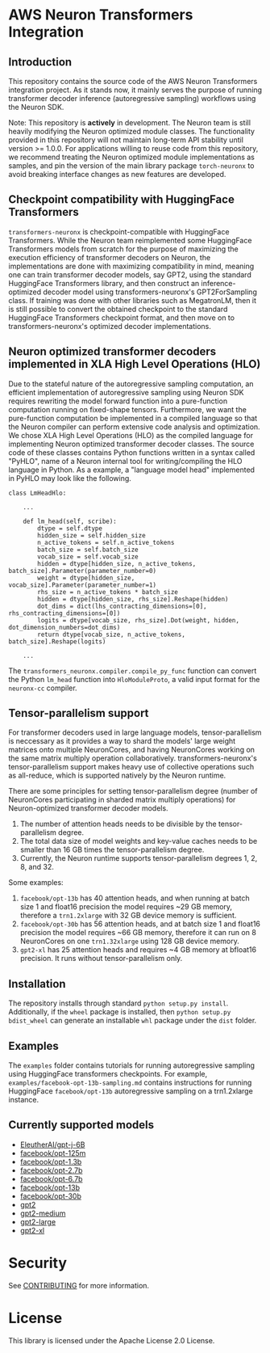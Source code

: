 # AWS Neuron Transformers Integration

## Introduction

This repository contains the source code of the AWS Neuron Transformers integration project.
As it stands now, it mainly serves the purpose of running transformer decoder inference
(autoregressive sampling) workflows using the Neuron SDK.

Note: This repository is **actively** in development. The Neuron team is still heavily modifying
the Neuron optimized module classes. The functionality provided in this repository will not maintain
long-term API stability until version >= 1.0.0. For applications willing to reuse code from this
repository, we recommend treating the Neuron optimized module implementations as samples, and pin
the version of the main library package `torch-neuronx` to avoid breaking interface changes as new
features are developed.

## Checkpoint compatibility with HuggingFace Transformers

`transformers-neuronx` is checkpoint-compatible with HuggingFace Transformers. While the Neuron
team reimplemented some HuggingFace Transformers models from scratch for the purpose of maximizing
the execution efficiency of transformer decoders on Neuron, the implementations are done with
maximizing compatibility in mind, meaning one can train transformer decoder models, say GPT2, using
the standard HuggingFace Transformers library, and then construct an inference-optimized decoder
model using transformers-neuronx's GPT2ForSampling class. If training was done with other libraries
such as MegatronLM, then it is still possible to convert the obtained checkpoint to the standard
HuggingFace Transformers checkpoint format, and then move on to transformers-neuronx's optimized
decoder implementations.

## Neuron optimized transformer decoders implemented in XLA High Level Operations (HLO)

Due to the stateful nature of the autoregressive sampling computation, an efficient implementation
of autoregressive sampling using Neuron SDK requires rewriting the model forward function into
a pure-function computation running on fixed-shape tensors. Furthermore, we want the pure-function
computation be implemented in a compiled language so that the Neuron compiler can perform extensive
code analysis and optimization. We chose XLA High Level Operations (HLO) as the compiled language
for implementing Neuron optimized transformer decoder classes. The source code of these classes
contains Python functions written in a syntax called "PyHLO", name of a Neuron internal tool for
writing/compiling the HLO language in Python. As a example, a "language model head" implemented in
PyHLO may look like the following.

```
class LmHeadHlo:

    ...

    def lm_head(self, scribe):
        dtype = self.dtype
        hidden_size = self.hidden_size
        n_active_tokens = self.n_active_tokens
        batch_size = self.batch_size
        vocab_size = self.vocab_size
        hidden = dtype[hidden_size, n_active_tokens, batch_size].Parameter(parameter_number=0)
        weight = dtype[hidden_size, vocab_size].Parameter(parameter_number=1)
        rhs_size = n_active_tokens * batch_size
        hidden = dtype[hidden_size, rhs_size].Reshape(hidden)
        dot_dims = dict(lhs_contracting_dimensions=[0], rhs_contracting_dimensions=[0])
        logits = dtype[vocab_size, rhs_size].Dot(weight, hidden, dot_dimension_numbers=dot_dims)
        return dtype[vocab_size, n_active_tokens, batch_size].Reshape(logits)

    ...
```

The `transformers_neuronx.compiler.compile_py_func` function can convert the Python `lm_head`
function into `HloModuleProto`, a valid input format for the `neuronx-cc` compiler.

## Tensor-parallelism support

For transformer decoders used in large language models, tensor-parallelism is neccessary as it
provides a way to shard the models' large weight matrices onto multiple NeuronCores, and having
NeuronCores working on the same matrix multiply operation collaboratively. transformers-neuronx's
tensor-parallelism support makes heavy use of collective operations such as all-reduce, which is
supported natively by the Neuron runtime.

There are some principles for setting tensor-parallelism degree (number of NeuronCores participating
in sharded matrix multiply operations) for Neuron-optimized transformer decoder models.

1. The number of attention heads needs to be divisible by the tensor-parallelism degree.
2. The total data size of model weights and key-value caches needs to be smaller than 16 GB times
the tensor-parallelism degree.
3. Currently, the Neuron runtime supports tensor-parallelism degrees 1, 2, 8, and 32.

Some examples:

1. `facebook/opt-13b` has 40 attention heads, and when running at batch size 1 and float16 precision
the model requires ~29 GB memory, therefore a `trn1.2xlarge` with 32 GB device memory is sufficient.
2. `facebook/opt-30b` has 56 attention heads, and at batch size 1 and float16 precision the model
requires ~66 GB memory, therefore it can run on 8 NeuronCores on one `trn1.32xlarge` using 128 GB
device memory.
3. `gpt2-xl` has 25 attention heads and requires ~4 GB memory at bfloat16 precision. It runs without
tensor-parallelism only.

## Installation

The repository installs through standard `python setup.py install`. Additionally, if the `wheel`
package is installed, then `python setup.py bdist_wheel` can generate an installable `whl` package
under the `dist` folder.

## Examples

The `examples` folder contains tutorials for running autoregressive sampling using HuggingFace
transformers checkpoints. For example, `examples/facebook-opt-13b-sampling.md` contains instructions
for running HuggingFace `facebook/opt-13b` autoregressive sampling on a trn1.2xlarge instance.

## Currently supported models

- [EleutherAI/gpt-j-6B](https://huggingface.co/EleutherAI/gpt-j-6B)
- [facebook/opt-125m](https://huggingface.co/facebook/opt-125m)
- [facebook/opt-1.3b](https://huggingface.co/facebook/opt-1.3b)
- [facebook/opt-2.7b](https://huggingface.co/facebook/opt-2.7b)
- [facebook/opt-6.7b](https://huggingface.co/facebook/opt-6.7b)
- [facebook/opt-13b](https://huggingface.co/facebook/opt-13b)
- [facebook/opt-30b](https://huggingface.co/facebook/opt-30b)
- [gpt2](https://huggingface.co/gpt2)
- [gpt2-medium](https://huggingface.co/gpt2-medium)
- [gpt2-large](https://huggingface.co/gpt2-large)
- [gpt2-xl](https://huggingface.co/gpt2-xl)

# Security

See [CONTRIBUTING](CONTRIBUTING.md#security-issue-notifications) for more information.

# License

This library is licensed under the Apache License 2.0 License.